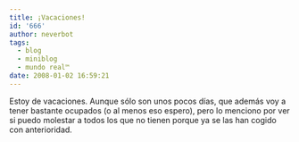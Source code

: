 ```yaml
---
title: ¡Vacaciones!
id: '666'
author: neverbot
tags:
  - blog
  - miniblog
  - mundo real™
date: 2008-01-02 16:59:21
---
```


Estoy de vacaciones. Aunque sólo son unos pocos días, que además voy a tener bastante ocupados (o al menos eso espero), pero lo menciono por ver si puedo molestar a todos los que no tienen porque ya se las han cogido con anterioridad.